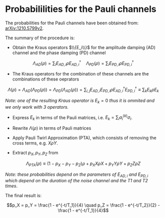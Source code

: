 # Probabililities for the Pauli channels

The probabilities for the Pauli channels have been obtained from: [arXiv:1210.5799v2](https://arxiv.org/pdf/1210.5799.pdf). 

The summary of the procedure is:
- Obtain the Kraus operators $\\{E_i\\}$ for the amplitude damping (AD) channel and the phase damping (PD) channel
```math
\Lambda_{AD}(\rho) = \sum_i E_{AD,i} \rho E_{AD,i}^{\dagger} \quad \Lambda_{PD}(\rho) = \sum_i E_{PD,i} \rho E_{PD,i}^{\dagger}
```

- The Kraus operators for the combination of these channels are the combinations of these oeprators
```math
\Lambda(\rho) = \Lambda_{AD}(\Lambda_{PD}(\rho)) = \Lambda_{PD}(\Lambda_{AD}(\rho)) = \sum_{i,j} E_{AD,i} E_{PD,i} \rho E_{AD,i}^{\dagger} E_{PD,i}^{\dagger} \equiv \sum_k E_k \rho E_k
```
*Note: one of the resulting Kraus operator is* $E_k = 0$ *thus it is ommited and we only work with 3 operators.*

- Express $E_k$ in terms of the Pauli matrices, i.e. $E_k = \sum_i a_i^{(k)} \sigma_i$. 

- Rewrite $\Lambda(\rho)$ in terms of Pauli matrices

- Apply Pauli Twirl Approximation (PTA), which consists of removing the cross terms, e.g. $X\rho Y$. 

- Extract $p_X, p_Y, p_Z$ from 
```math
\Lambda_{PTA}(\rho) \equiv (1 - p_X - p_Y - p_Z)\rho + p_X X\rho X + p_Y Y\rho Y + p_Z Z\rho Z
```
*Note: these probabilities depend on the parameters of* $E_{AD,i}$ *and* $E_{PD,i}$ *which depend on the duration of the noise channel and the T1 and T2 times*.

The final result is:
```math
p_X = p_Y = \frac{1 - e^{-t/T_1}}{4} \quad p_Z = \frac{1 - e^{-t/T_2}}{2} - \frac{1 - e^{-t/T_1}}{4}
```
